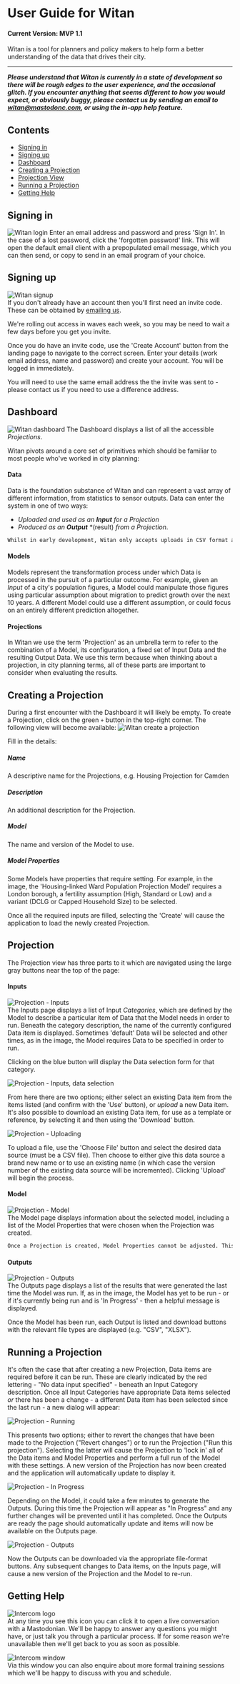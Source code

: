 # User Guide for Witan
#### Current Version: MVP 1.1
Witan is a tool for planners and policy makers to help form a better understanding of the data that drives their city.

---------------------
***Please understand that Witan is currently in a state of development so there will be rough edges to the user experience, and the occasional glitch. If you encounter anything that seems different to how you would expect, or obviously buggy, please contact us by sending an email to [witan@mastodonc.com](mailto:witan@mastodonc.com), or using the in-app help feature.***

## Contents
* [Signing in](#signing-in)
* [Signing up](#signing-up)
* [Dashboard](#dashboard)
* [Creating a Projection](#creating-a-projection)
* [Projection View](#projection)
* [Running a Projection](#running-a-projection)
* [Getting Help](#getting-help)

## Signing in
![Witan login](imgs/login00.png)
Enter an email address and password and press 'Sign In'. In the case of a lost password, click the 'forgotten password' link. This will open the default email client with a prepopulated email message, which you can then send, or copy to send in an email program of your choice.

## Signing up
![Witan signup](imgs/login01.png)  
If you don't already have an account then you'll first need an invite code. These can be obtained by [emailing us](mailto:witan@mastodonc.com).

We're rolling out access in waves each week, so you may be need to wait a few days before you get you invite.

Once you do have an invite code, use the 'Create Account' button from the landing page to navigate to the correct screen. Enter your details (work email address, name and password) and create your account. You will be logged in immediately.

You will need to use the same email address the the invite was sent to - please contact us if you need to use a difference address.

## Dashboard
![Witan dashboard](imgs/dash00.png)
The Dashboard displays a list of all the accessible *Projections*.

Witan pivots around a core set of primitives which should be familiar to most people who've worked in city planning:

#### Data
Data is the foundation substance of Witan and can represent a vast array of different information, from statistics to sensor outputs. Data can enter the system in one of two ways: 

* *Uploaded and used as an* ***Input*** *for a Projection*
* *Produced as an* ***Output*** *(result) *from a Projection*.
```html
Whilst in early development, Witan only accepts uploads in CSV format and Projections will only output CSVs.
```

#### Models
Models represent the transformation process under which Data is processed in the pursuit of a particular outcome. For example, given an *Input* of a city's population figures, a Model could manipulate those figures using particular assumption about migration to predict growth over the next 10 years. A different Model could use a different assumption, or could focus on an entirely different prediction altogether.  

#### Projections
In Witan we use the term 'Projection' as an umbrella term to refer to the combination of a Model, its configuration, a fixed set of Input Data and the resulting Output Data. We use this term because when thinking about a projection, in city planning terms, all of these parts are important to consider when evaluating the results. 

## Creating a Projection
During a first encounter with the Dashboard it will likely be empty. To create a Projection, click on the green `+` button in the top-right corner. The following view will become available:
![Witan create a projection](imgs/create00.png)  

Fill in the details:
##### Name
A descriptive name for the Projections, e.g. Housing Projection for Camden
##### Description
An additional description for the Projection.
##### Model
The name and version of the Model to use.
##### Model Properties
Some Models have properties that require setting. For example, in the image, the 'Housing-linked Ward Population Projection Model' requires a London borough, a fertility assumption (High, Standard or Low) and a variant (DCLG or Capped Household Size) to be selected.

Once all the required inputs are filled, selecting the 'Create' will cause the application to load the newly created Projection.

## Projection
The Projection view has three parts to it which are navigated using the large gray buttons near the top of the page:

#### Inputs
![Projection - Inputs](imgs/projection00.png)  
The Inputs page displays a list of Input *Categories*, which are defined by the Model to describe a particular item of Data that the Model needs in order to run. Beneath the category description, the name of the currently configured Data item is displayed. Sometimes 'default' Data will be selected and other times, as in the image, the Model requires Data to be specified in order to run.

Clicking on the blue button will display the Data selection form for that category.

![Projection - Inputs, data selection](imgs/projection03.png) 

From here there are two options; either select an existing Data item from the items listed (and confirm with the 'Use' button), or *upload* a new Data item. It's also possible to download an existing Data item, for use as a template or reference, by selecting it and then using the 'Download' button.

![Projection - Uploading](imgs/upload00.png) 

To upload a file, use the 'Choose File' button and select the desired data source (must be a CSV file). Then choose to either give this data source a brand new name or to use an existing name (in which case the version number of the existing data source will be incremented). Clicking 'Upload' will begin the process.

#### Model
![Projection - Model](imgs/projection01.png)  
The Model page displays information about the selected model, including a list of the Model Properties that were chosen when the Projection was created.
```html
Once a Projection is created, Model Properties cannot be adjusted. This is temporary and eventually they will be configurable.
```

#### Outputs
![Projection - Outputs](imgs/projection02.png)  
The Outputs page displays a list of the results that were generated the last time the Model was run. If, as in the image, the Model has yet to be run - or if it's currently being run and is 'In Progress' - then a helpful message is displayed.

Once the Model has been run, each Output is listed and download buttons with the relevant file types are displayed (e.g. "CSV", "XLSX"). 

## Running a Projection
It's often the case that after creating a new Projection, Data items are required before it can be run. These are clearly indicated by the red lettering - "No data input specified" - beneath an Input Category description. Once all Input Categories have appropriate Data items selected *or* there has been a change - a different Data item has been selected since the last run - a new dialog will appear:

![Projection - Running](imgs/projection04.png)  

This presents two options; either to revert the changes that have been made to the Projection ("Revert changes") or to run the Projection ("Run this projection"). Selecting the latter will cause the Projection to 'lock in' all of the Data items and Model Properties and perform a full run of the Model with these settings. A new version of the Projection has now been created and the application will automatically update to display it.

![Projection - In Progress](imgs/projection05.png)  

Depending on the Model, it could take a few minutes to generate the Outputs. During this time the Projection will appear as "In Progress" and any further changes will be prevented until it has completed. Once the Outputs are ready the page should automatically update and items will now be available on the Outputs page.

![Projection - Outputs](imgs/projection06.png)  

Now the Outputs can be downloaded via the appropriate file-format buttons. Any subsequent changes to Data items, on the Inputs page, will cause a new version of the Projection and the Model to re-run.

## Getting Help
![Intercom logo](imgs/intercom00.png)  
At any time you see this icon you can click it to open a live conversation with a Mastodonian. We'll be happy to answer any questions you might have, or just talk you through a particular process. If for some reason we're unavailable then we'll get back to you as soon as possible.

![Intercom window](imgs/intercom01.png)  
Via this window you can also enquire about more formal training sessions which we'll be happy to discuss with you and schedule.
